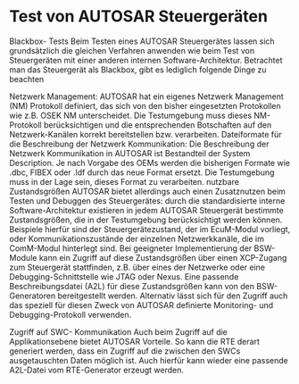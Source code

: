 # Test von AUTOSAR Steuergeräten

Blackbox- Tests
Beim Testen eines AUTOSAR Steuergerätes lassen sich grundsätzlich die gleichen Verfahren anwenden wie beim Test von Steuergeräten mit einer anderen internen Software-Architektur. Betrachtet man das Steuergerät als Blackbox, gibt es lediglich folgende Dinge zu beachten

Netzwerk Management:
AUTOSAR hat ein eigenes Netzwerk Management (NM) Protokoll definiert, das sich von den bisher eingesetzten Protokollen wie z.B. OSEK NM unterscheidet. Die Testumgebung muss dieses NM-Protokoll berücksichtigen und die entsprechenden Botschaften auf den Netzwerk-Kanälen korrekt bereitstellen bzw. verarbeiten.
Dateiformate für die Beschreibung der Netzwerk Kommunikation:
Die Beschreibung der Netzwerk Kommunikation in AUTOSAR ist Bestandteil der System Description. Je nach Vorgabe des OEMs werden die bisherigen Formate wie .dbc, FIBEX oder .ldf durch das neue Format ersetzt. Die Testumgebung muss in der Lage sein, dieses Format zu verarbeiten.
nutzbare Zustandsgrößen
AUTOSAR bietet allerdings auch einen Zusatznutzen beim Testen und Debuggen des Steuergerätes: durch die standardisierte interne Software-Architektur existieren in jedem AUTOSAR Steuergerät bestimmte Zustandsgrößen, die in der Testumgebung berücksichtigt werden können. Beispiele hierfür sind der Steuergerätezustand, der im EcuM-Modul vorliegt, oder Kommunikationszustände der einzelnen Netzwerkkanäle, die im ComM-Modul hinterlegt sind. Bei geeigneter Implementierung der BSW-Module kann ein Zugriff auf diese Zustandsgrößen über einen XCP-Zugang zum Steuergerät stattfinden, z.B. über eines der Netzwerke oder eine Debugging-Schnittstelle wie JTAG oder Nexus. Eine passende Beschreibungsdatei (A2L) für diese Zustandsgrößen kann von den BSW-Generatoren bereitgestellt werden. Alternativ lässt sich für den Zugriff auch das speziell für diesen Zweck von AUTOSAR definierte Monitoring- und Debugging-Protokoll verwenden.

Zugriff auf SWC- Kommunikation
Auch beim Zugriff auf die Applikationsebene bietet AUTOSAR Vorteile. So kann die RTE derart generiert werden, dass ein Zugriff auf die zwischen den SWCs ausgetauschten Daten möglich ist. Auch hierfür kann wieder eine passende A2L-Datei vom RTE-Generator erzeugt werden.
